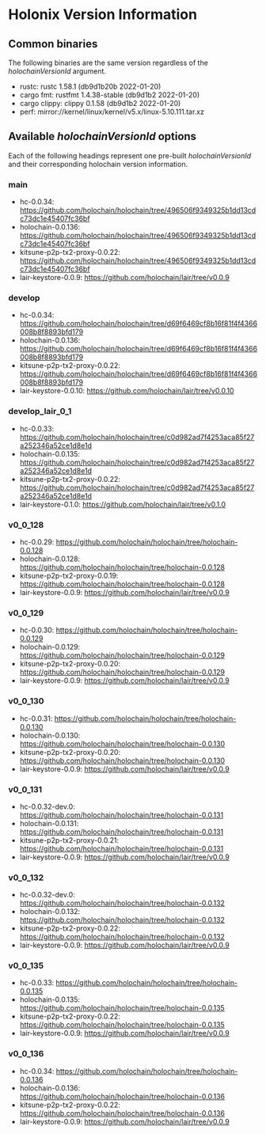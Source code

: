 # Holonix Version Information

## Common binaries
The following binaries are the same version regardless of the _holochainVersionId_ argument.

- rustc: rustc 1.58.1 (db9d1b20b 2022-01-20)
- cargo fmt: rustfmt 1.4.38-stable (db9d1b2 2022-01-20)
- cargo clippy: clippy 0.1.58 (db9d1b2 2022-01-20)
- perf: mirror://kernel/linux/kernel/v5.x/linux-5.10.111.tar.xz

## Available _holochainVersionId_ options
Each of the following headings represent one pre-built _holochainVersionId_ and their corresponding holochain version information.

### main
- hc-0.0.34: https://github.com/holochain/holochain/tree/496506f9349325b1dd13cdc73dc1e45407fc36bf
- holochain-0.0.136: https://github.com/holochain/holochain/tree/496506f9349325b1dd13cdc73dc1e45407fc36bf
- kitsune-p2p-tx2-proxy-0.0.22: https://github.com/holochain/holochain/tree/496506f9349325b1dd13cdc73dc1e45407fc36bf
- lair-keystore-0.0.9: https://github.com/holochain/lair/tree/v0.0.9

### develop
- hc-0.0.34: https://github.com/holochain/holochain/tree/d69f6469cf8b16f81f4f4366008b8f8893bfd179
- holochain-0.0.136: https://github.com/holochain/holochain/tree/d69f6469cf8b16f81f4f4366008b8f8893bfd179
- kitsune-p2p-tx2-proxy-0.0.22: https://github.com/holochain/holochain/tree/d69f6469cf8b16f81f4f4366008b8f8893bfd179
- lair-keystore-0.0.10: https://github.com/holochain/lair/tree/v0.0.10

### develop_lair_0_1
- hc-0.0.33: https://github.com/holochain/holochain/tree/c0d982ad7f4253aca85f27a252346a52ce1d8e1d
- holochain-0.0.135: https://github.com/holochain/holochain/tree/c0d982ad7f4253aca85f27a252346a52ce1d8e1d
- kitsune-p2p-tx2-proxy-0.0.22: https://github.com/holochain/holochain/tree/c0d982ad7f4253aca85f27a252346a52ce1d8e1d
- lair-keystore-0.1.0: https://github.com/holochain/lair/tree/v0.1.0

### v0_0_128
- hc-0.0.29: https://github.com/holochain/holochain/tree/holochain-0.0.128
- holochain-0.0.128: https://github.com/holochain/holochain/tree/holochain-0.0.128
- kitsune-p2p-tx2-proxy-0.0.19: https://github.com/holochain/holochain/tree/holochain-0.0.128
- lair-keystore-0.0.9: https://github.com/holochain/lair/tree/v0.0.9

### v0_0_129
- hc-0.0.30: https://github.com/holochain/holochain/tree/holochain-0.0.129
- holochain-0.0.129: https://github.com/holochain/holochain/tree/holochain-0.0.129
- kitsune-p2p-tx2-proxy-0.0.20: https://github.com/holochain/holochain/tree/holochain-0.0.129
- lair-keystore-0.0.9: https://github.com/holochain/lair/tree/v0.0.9

### v0_0_130
- hc-0.0.31: https://github.com/holochain/holochain/tree/holochain-0.0.130
- holochain-0.0.130: https://github.com/holochain/holochain/tree/holochain-0.0.130
- kitsune-p2p-tx2-proxy-0.0.20: https://github.com/holochain/holochain/tree/holochain-0.0.130
- lair-keystore-0.0.9: https://github.com/holochain/lair/tree/v0.0.9

### v0_0_131
- hc-0.0.32-dev.0: https://github.com/holochain/holochain/tree/holochain-0.0.131
- holochain-0.0.131: https://github.com/holochain/holochain/tree/holochain-0.0.131
- kitsune-p2p-tx2-proxy-0.0.21: https://github.com/holochain/holochain/tree/holochain-0.0.131
- lair-keystore-0.0.9: https://github.com/holochain/lair/tree/v0.0.9

### v0_0_132
- hc-0.0.32-dev.0: https://github.com/holochain/holochain/tree/holochain-0.0.132
- holochain-0.0.132: https://github.com/holochain/holochain/tree/holochain-0.0.132
- kitsune-p2p-tx2-proxy-0.0.22: https://github.com/holochain/holochain/tree/holochain-0.0.132
- lair-keystore-0.0.9: https://github.com/holochain/lair/tree/v0.0.9

### v0_0_135
- hc-0.0.33: https://github.com/holochain/holochain/tree/holochain-0.0.135
- holochain-0.0.135: https://github.com/holochain/holochain/tree/holochain-0.0.135
- kitsune-p2p-tx2-proxy-0.0.22: https://github.com/holochain/holochain/tree/holochain-0.0.135
- lair-keystore-0.0.9: https://github.com/holochain/lair/tree/v0.0.9

### v0_0_136
- hc-0.0.34: https://github.com/holochain/holochain/tree/holochain-0.0.136
- holochain-0.0.136: https://github.com/holochain/holochain/tree/holochain-0.0.136
- kitsune-p2p-tx2-proxy-0.0.22: https://github.com/holochain/holochain/tree/holochain-0.0.136
- lair-keystore-0.0.9: https://github.com/holochain/lair/tree/v0.0.9
